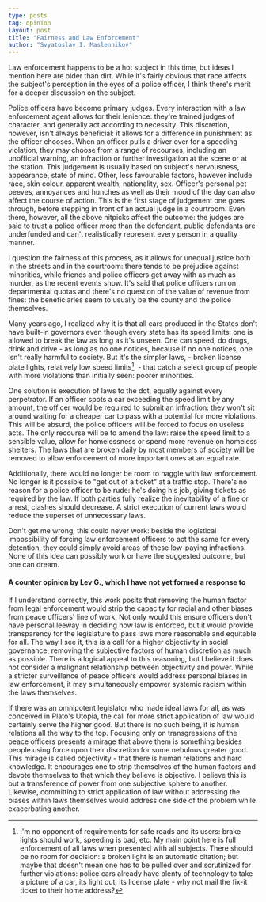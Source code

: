 ```yaml
---
type: posts
tag: opinion
layout: post
title: "Fairness and Law Enforcement"
author: "Svyatoslav I. Maslennikov"
---
```


Law enforcement happens to be a hot subject in this time, but ideas I mention here are older than dirt. While it's fairly obvious that race affects the subject's perception in the eyes of a police officer, I think there's merit for a deeper discussion on the subject.

Police officers have become primary judges. Every interaction with a law enforcement agent allows for their lenience: they're trained judges of character, and generally act according to necessity. This discretion, however, isn't always beneficial: it allows for a difference in punishment as the officer chooses. When an officer pulls a driver over for a speeding violation, they may choose from a range of recourses, including an unofficial warning, an infraction or further investigation at the scene or at the station. This judgement is usually based on subject's nervousness, appearance, state of mind. Other, less favourable factors, however include race, skin colour, apparent wealth, nationality, sex. Officer's personal pet peeves, annoyances and hunches as well as their mood of the day can also affect the course of action. This is the first stage of judgement one goes through, before stepping in front of an actual judge in a courtroom. Even there, however, all the above nitpicks affect the outcome: the judges are said to trust a police officer more than the defendant, public defendants are underfunded and can't realistically represent every person in a quality manner.

I question the fairness of this process, as it allows for unequal justice both in the streets and in the courtroom: there tends to be prejudice against minorities, while friends and police officers get away with as much as murder, as the recent events show. It's said that police officers run on departmental quotas and there's no question of the value of revenue from fines: the beneficiaries seem to usually be the county and the police themselves.

Many years ago, I realized why it is that all cars produced in the States don't have built-in governors even though every state has its speed limits: one is allowed to break the law as long as it's unseen. One can speed, do drugs, drink and drive - as long as no one notices, because if no one notices, one isn't really harmful to society. But it's the simpler laws, - broken license plate lights, relatively low speed limits[^1], - that catch a select group of people with more violations than initially seen: poorer minorities.

One solution is execution of laws to the dot, equally against every perpetrator. If an officer spots a car exceeding the speed limit by any amount, the officer would be required to submit an infraction: they won't sit around waiting for a cheaper car to pass with a potential for more violations. This will be absurd, the police officers will be forced to focus on useless acts. The only recourse will be to amend the law: raise the speed limit to a sensible value, allow for homelessness or spend more revenue on homeless shelters. The laws that are broken daily by most members of society will be removed to allow enforcement of more important ones at an equal rate.

Additionally, there would no longer be room to haggle with law enforcement. No longer is it possible to "get out of a ticket" at a traffic stop. There's no reason for a police officer to be rude: he's doing his job, giving tickets as required by the law. If both parties fully realize the inevitability of a fine or arrest, clashes should decrease. A strict execution of current laws would reduce the superset of unnecessary laws.

Don't get me wrong, this could never work: beside the logistical impossibility of forcing law enforcement officers to act the same for every detention, they could simply avoid areas of these low-paying infractions. None of this idea can possibly work or have the suggested outcome, but one can dream.

#### A counter opinion by Lev G., which I have not yet formed a response to

If I understand correctly, this work posits that removing the human factor from legal enforcement would strip the capacity for racial and other biases from peace officers' line of work. Not only would this ensure officers don't have personal leeway in deciding how law is enforced, but it would provide transparency for the legislature to pass laws more reasonable and equitable for all. The way I see it, this is a call for a higher objectivity in social governance; removing the subjective factors of human discretion as much as possible. There is a logical appeal to this reasoning, but I believe it does not consider a malignant relationship between objectivity and power. While a stricter surveillance of peace officers would address personal biases in law enforcement, it may simultaneously empower systemic racism within the laws themselves.

If there was an omnipotent legislator who made ideal laws for all, as was conceived in Plato's Utopia, the call for more strict application of law would certainly serve the higher good. But there is no such being, it is human relations all the way to the top. Focusing only on transgressions of the peace officers presents a mirage that above them is something besides people using force upon their discretion for some nebulous greater good. This mirage is called objectivity - that there is human relations and hard knowledge. It encourages one to strip themselves of the human factors and devote themselves to that which they believe is objective. I believe this is but a transference of power from one subjective sphere to another. Likewise, committing to strict application of law without addressing the biases within laws themselves would address one side of the problem while exacerbating another.

[^1]: I'm no opponent of requirements for safe roads and its users: brake lights should work, speeding is bad, etc. My main point here is full enforcement of all laws when presented with all subjects. There should be no room for decision: a broken light is an automatic citation; but maybe that doesn't mean one has to be pulled over and scrutinized for further violations: police cars already have plenty of technology to take a picture of a car, its light out, its license plate - why not mail the fix-it ticket to their home address?
